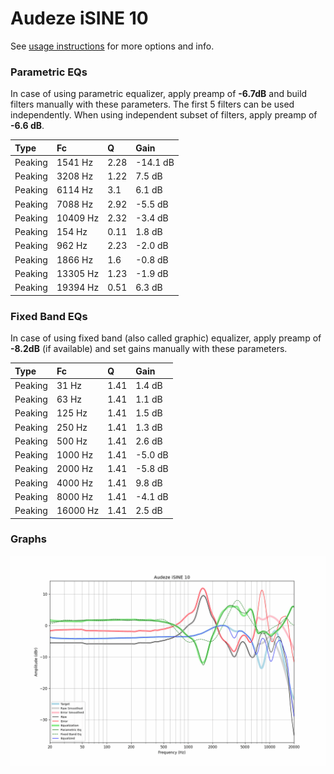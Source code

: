 # Audeze iSINE 10
See [usage instructions](https://github.com/jaakkopasanen/AutoEq#usage) for more options and info.

### Parametric EQs
In case of using parametric equalizer, apply preamp of **-6.7dB** and build filters manually
with these parameters. The first 5 filters can be used independently.
When using independent subset of filters, apply preamp of **-6.6 dB**.

| Type    | Fc       |    Q | Gain     |
|:--------|:---------|:-----|:---------|
| Peaking | 1541 Hz  | 2.28 | -14.1 dB |
| Peaking | 3208 Hz  | 1.22 | 7.5 dB   |
| Peaking | 6114 Hz  | 3.1  | 6.1 dB   |
| Peaking | 7088 Hz  | 2.92 | -5.5 dB  |
| Peaking | 10409 Hz | 2.32 | -3.4 dB  |
| Peaking | 154 Hz   | 0.11 | 1.8 dB   |
| Peaking | 962 Hz   | 2.23 | -2.0 dB  |
| Peaking | 1866 Hz  | 1.6  | -0.8 dB  |
| Peaking | 13305 Hz | 1.23 | -1.9 dB  |
| Peaking | 19394 Hz | 0.51 | 6.3 dB   |

### Fixed Band EQs
In case of using fixed band (also called graphic) equalizer, apply preamp of **-8.2dB**
(if available) and set gains manually with these parameters.

| Type    | Fc       |    Q | Gain    |
|:--------|:---------|:-----|:--------|
| Peaking | 31 Hz    | 1.41 | 1.4 dB  |
| Peaking | 63 Hz    | 1.41 | 1.1 dB  |
| Peaking | 125 Hz   | 1.41 | 1.5 dB  |
| Peaking | 250 Hz   | 1.41 | 1.3 dB  |
| Peaking | 500 Hz   | 1.41 | 2.6 dB  |
| Peaking | 1000 Hz  | 1.41 | -5.0 dB |
| Peaking | 2000 Hz  | 1.41 | -5.8 dB |
| Peaking | 4000 Hz  | 1.41 | 9.8 dB  |
| Peaking | 8000 Hz  | 1.41 | -4.1 dB |
| Peaking | 16000 Hz | 1.41 | 2.5 dB  |

### Graphs
![](./Audeze%20iSINE%2010.png)
